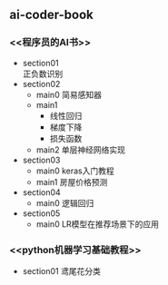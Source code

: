 ## ai-coder-book

### <<程序员的AI书>>
- section01  
正负数识别
- section02
    - main0 简易感知器
    - main1 
        - 线性回归
        - 梯度下降
        - 损失函数
    - main2 单层神经网络实现
- section03
    - main0 keras入门教程
    - main1 房屋价格预测
- section04
    - main0 逻辑回归
- section05
    - main0 LR模型在推荐场景下的应用


### <<python机器学习基础教程>>
- section01
鸢尾花分类
